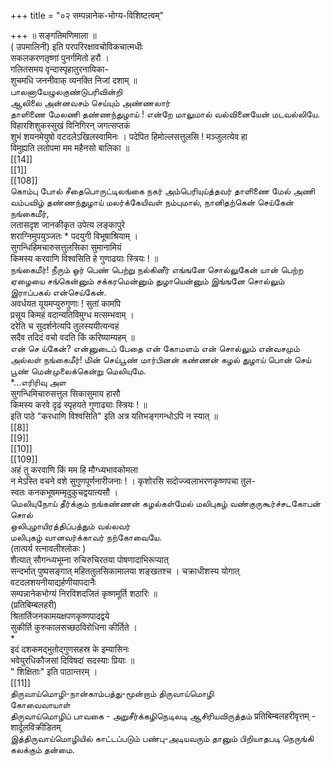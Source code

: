 +++
title = "०२ सम्पन्नानेक-भोग्य-विशिष्टत्वम्"

+++
॥ सङ्गतिमणिमाला ॥   
( उपमालिनी) इति परपरिरक्षावचोविकचात्मधीः   
सकलकरणतृष्णां पुनर्गमितो हरौ ।   
गलितसमय वृन्दास्पृहातुरनायिका-   
शुचमधि जननीवाक् व्यनक्ति निजां दशाम् ॥   
பாலனாயேழுலகுண்டுபரிவின்றி   
ஆலிலை அன்னவசம் செய்யும் அண்ணலார்   
தாளிணை மேலணி தண்ணந்துழாய் ! என்றே மாலுமால் வல்வினையேன் மடவல்லியே.   
विहारशिशुकस्सुखं विनिगिरन् जगत्सप्तकं   
शुभं शयनमेयुषो वटदलेऽखिलस्वामिनः । पदेपित हिमोल्लसत्तुलसि ! मञ्जुलत्येव हा   
विमुह्यति लतोपमा मम महैनसो बालिका ॥   
[[14]]  
[[1]]  
[[108]]  
கொம்பு போல் சீதைபொருட்டிலங்கை நகர் அம்பெரியுய்த்தவர் தாளிணை மேல் அணி வம்பவிழ் தண்ணந்துழாய் மலர்க்கேயிவள் நம்புமால், நானிதற்கென் செய்கேன் நங்கைமீர்,   
लतासदृश जानकीकृत उपेत्य लङ्कापुरे   
शराग्निमुपयुञ्जतः * पदयुगी विभूषाश्रियाम् ।   
सुगन्धिहिमचारुसत्तुलसिका सुमानामियं   
किमस्य करवाणि विश्वसिति हे गुणाढयाः स्त्रियः ! ॥   
நங்கைமீர்! நீரும் ஓர் பெண் பெற்று நல்கினீர் எங்ஙனே சொல்லுகேன் யான் பெற்ற ஏழையை சங்கென்னும் சக்கரமென்னும் துழாயென்னும் இங்ஙனே சொல்லும் இராப்பகல் என்செய்கேன்.   
अवर्धयत यूयमप्युरुगुणाः ! सुतां कामपि   
प्रसूय किमहं वदान्यतिविमुग्ध मत्सम्भवाम् ।   
दरेति च सुदर्शनेत्यपि तुलस्ययीत्यन्वहं   
सदैव तदिदं वचो वदति किं करिष्याम्यहम् ॥   
என் செ ய்கேன்? என்னுடைப் பேதை என் கோமளம் என் சொல்லும் என்வசமும் அல்லள் நங்கைமீர்! மின் செய்பூண் மார்பினன் கண்ணன் கழல் துழாய் பொன் செய் பூண் மென்முலைக்கென்று மெலியுமே.   
*...எரிரிவு அள   
सुगन्धिमिचारुसत्तुल सिकासुमाय हासौ   
किमस्य करवे दृढं स्पृहयते गुणाढ्याः स्त्रियः ! ॥   
इति पाठे "करधाणि विश्वसिति" इति अत्र यतिभङ्गगन्धोऽपि न स्यात् ॥   
[[8]]  
[[9]]  
[[10]]  
[[109]]  
अहं तु करवाणि किं मम हि मौग्ध्यभावकोमला   
न मेऽस्ति वचने वशे सुगुणपूर्णनारीजनाः ! । कृशोरसि सदोज्ज्वलाभरणकृष्णपचा तुल-   
स्वतः कनकभूषमम्मृदुकुचद्वयात्यसौ ।   
மெலியுநோய் தீர்க்கும் நங்கண்ணன் கழல்கள்மேல் மலிபுகழ் வண்குருகூர்ச்சடகோபன் சொல்   
ஒலிபுழாயிரத்திப்பத்தும் வல்லவர்   
மலிபுகழ் வானவர்க்காவர் நற்கோவையே.   
(तात्पर्य रत्नावलीश्लोकः )   
शैत्यात् सौगन्ध्यभूम्ना रुचिरुचिरतया पोषणादाभिरूप्यात्   
सन्दर्भात् पुष्पसङ्गात् महिततुलसिकामालया शङ्खतश्च । चक्राधीशस्य योगात् वटदलशयनीयाद्यर्हणीयापदानैः   
सम्पन्नानेकभोग्यं निरविशदजितं कृष्णमूर्ति शठारिः ॥   
(प्रतिबिम्बलहरी)   
श्रितार्तिजनकामयक्षपणकृष्णपादद्वये   
सुकीर्ति कुरुकालसच्छठविरोधिना कीर्तिते ।   
*   
इदं दशकमद्भुतोद्गुणसहस्र के इम्यासिनः   
भवेयुरधिकौजसां दिविषदां सदस्याः प्रियाः ॥   
" शिक्षिताः" इति पाठान्तरम् ।   
[[11]]  
திருவாய்மொழி-நான்காம்பத்து-மூன்றாம் திருவாய்மொழி   
கோவைவாயாள்   
திருவாய்மொழிப் பாவகை - அறுசீர்க்கழிநெடிலடி ஆசிரியவிருத்தம் प्रतिबिम्बलहरीवृत्तम् - शार्दूलविक्रीडितम्   
இத்திருவாய்மொழியில் காட்டப்படும் பண்பு-அடியவரும் தானும் பிறியாதபடி நெருங்கி கலக்கும் தன்மை.   

